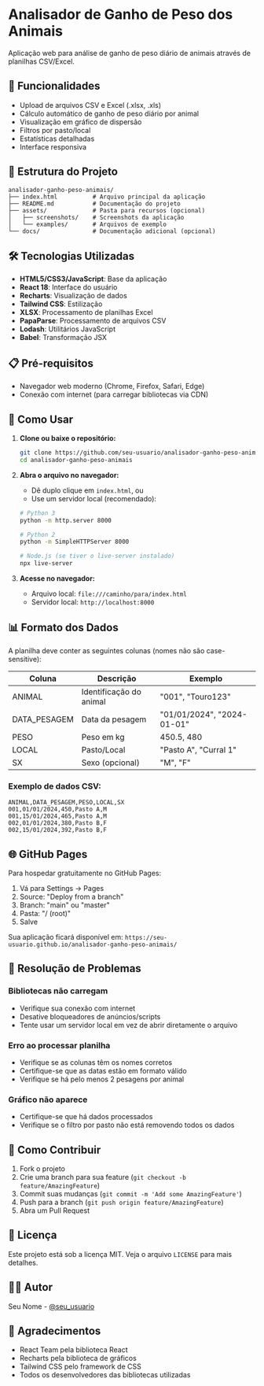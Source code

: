 # Analisador de Ganho de Peso dos Animais

Aplicação web para análise de ganho de peso diário de animais através de planilhas CSV/Excel.

## 🚀 Funcionalidades

- Upload de arquivos CSV e Excel (.xlsx, .xls)
- Cálculo automático de ganho de peso diário por animal
- Visualização em gráfico de dispersão
- Filtros por pasto/local
- Estatísticas detalhadas
- Interface responsiva

## 📁 Estrutura do Projeto

```
analisador-ganho-peso-animais/
├── index.html          # Arquivo principal da aplicação
├── README.md           # Documentação do projeto
├── assets/             # Pasta para recursos (opcional)
│   ├── screenshots/    # Screenshots da aplicação
│   └── examples/       # Arquivos de exemplo
└── docs/               # Documentação adicional (opcional)
```

## 🛠️ Tecnologias Utilizadas

- **HTML5/CSS3/JavaScript**: Base da aplicação
- **React 18**: Interface do usuário
- **Recharts**: Visualização de dados
- **Tailwind CSS**: Estilização
- **XLSX**: Processamento de planilhas Excel
- **PapaParse**: Processamento de arquivos CSV
- **Lodash**: Utilitários JavaScript
- **Babel**: Transformação JSX

## 📋 Pré-requisitos

- Navegador web moderno (Chrome, Firefox, Safari, Edge)
- Conexão com internet (para carregar bibliotecas via CDN)

## 🚀 Como Usar

1. **Clone ou baixe o repositório:**
   ```bash
   git clone https://github.com/seu-usuario/analisador-ganho-peso-animais.git
   cd analisador-ganho-peso-animais
   ```

2. **Abra o arquivo no navegador:**
   - Dê duplo clique em `index.html`, ou
   - Use um servidor local (recomendado):
   ```bash
   # Python 3
   python -m http.server 8000
   
   # Python 2
   python -m SimpleHTTPServer 8000
   
   # Node.js (se tiver o live-server instalado)
   npx live-server
   ```

3. **Acesse no navegador:**
   - Arquivo local: `file:///caminho/para/index.html`
   - Servidor local: `http://localhost:8000`

## 📊 Formato dos Dados

A planilha deve conter as seguintes colunas (nomes não são case-sensitive):

| Coluna | Descrição | Exemplo |
|--------|-----------|---------|
| ANIMAL | Identificação do animal | "001", "Touro123" |
| DATA_PESAGEM | Data da pesagem | "01/01/2024", "2024-01-01" |
| PESO | Peso em kg | 450.5, 480 |
| LOCAL | Pasto/Local | "Pasto A", "Curral 1" |
| SX | Sexo (opcional) | "M", "F" |

### Exemplo de dados CSV:
```csv
ANIMAL,DATA_PESAGEM,PESO,LOCAL,SX
001,01/01/2024,450,Pasto A,M
001,15/01/2024,465,Pasto A,M
002,01/01/2024,380,Pasto B,F
002,15/01/2024,392,Pasto B,F
```

## 🌐 GitHub Pages

Para hospedar gratuitamente no GitHub Pages:

1. Vá para Settings → Pages
2. Source: "Deploy from a branch"
3. Branch: "main" ou "master"
4. Pasta: "/ (root)"
5. Salve

Sua aplicação ficará disponível em: `https://seu-usuario.github.io/analisador-ganho-peso-animais/`

## 🔧 Resolução de Problemas

### Bibliotecas não carregam
- Verifique sua conexão com internet
- Desative bloqueadores de anúncios/scripts
- Tente usar um servidor local em vez de abrir diretamente o arquivo

### Erro ao processar planilha
- Verifique se as colunas têm os nomes corretos
- Certifique-se que as datas estão em formato válido
- Verifique se há pelo menos 2 pesagens por animal

### Gráfico não aparece
- Certifique-se que há dados processados
- Verifique se o filtro por pasto não está removendo todos os dados

## 📝 Como Contribuir

1. Fork o projeto
2. Crie uma branch para sua feature (`git checkout -b feature/AmazingFeature`)
3. Commit suas mudanças (`git commit -m 'Add some AmazingFeature'`)
4. Push para a branch (`git push origin feature/AmazingFeature`)
5. Abra um Pull Request

## 📄 Licença

Este projeto está sob a licença MIT. Veja o arquivo `LICENSE` para mais detalhes.

## 👨‍💻 Autor

Seu Nome - [@seu_usuario](https://github.com/seu_usuario)

## 🙏 Agradecimentos

- React Team pela biblioteca React
- Recharts pela biblioteca de gráficos
- Tailwind CSS pelo framework de CSS
- Todos os desenvolvedores das bibliotecas utilizadas

